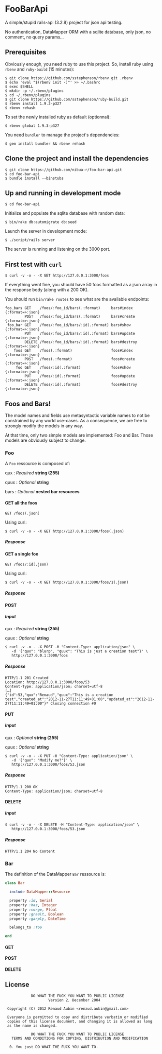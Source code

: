 # FooBarApi

A simple/stupid rails-api (3.2.8) project for json api testing.

No authentication, DataMapper ORM with a sqlite database, only json, no comment, no query params…

## Prerequisites

Obviously enough, you need ruby to use this project. So, install ruby using `rbenv` and `ruby-build`
(15 minutes):

    $ git clone https://github.com/sstephenson/rbenv.git .rbenv
    $ echo 'eval "$(rbenv init -)"' >> ~/.bashrc
    $ exec $SHELL
    $ mkdir -p ~/.rbenv/plugins
    $ cd ~/.rbenv/plugins
    $ git clone https://github.com/sstephenson/ruby-build.git
    $ rbenv install 1.9.3-p327
    $ rbenv rehash

To set the newly installed ruby as default (optionnal):

    $ rbenv global 1.9.3-p327

You need `bundler` to manage the project's dependencies:

    $ gem install bundler && rbenv rehash

## Clone the project and install the dependencies

    $ git clone https://github.com/nibua-r/foo-bar-api.git
    $ cd foo-bar-api
    $ bundle install --binstubs

## Up and running in development mode

    $ cd foo-bar-api

Initialize and populate the sqlite database with random data:

    $ bin/rake db:automigrate db:seed

Launch the server in development mode:

    $ ./script/rails server

The server is running and listening on the 3000 port.

## First test with `curl`

    $ curl -v -o - -X GET http://127.0.0.1:3000/foos

If everything went fine, you should have 50 foos formatted as a json array in the response body
(along with a 200 OK).

You should run `bin/rake routes` to see what are the available endpoints:

````
foo_bars GET    /foos/:foo_id/bars(.:format)     bars#index {:format=>:json}
         POST   /foos/:foo_id/bars(.:format)     bars#create {:format=>:json}
 foo_bar GET    /foos/:foo_id/bars/:id(.:format) bars#show {:format=>:json}
         PUT    /foos/:foo_id/bars/:id(.:format) bars#update {:format=>:json}
         DELETE /foos/:foo_id/bars/:id(.:format) bars#destroy {:format=>:json}
    foos GET    /foos(.:format)                  foos#index {:format=>:json}
         POST   /foos(.:format)                  foos#create {:format=>:json}
     foo GET    /foos/:id(.:format)              foos#show {:format=>:json}
         PUT    /foos/:id(.:format)              foos#update {:format=>:json}
         DELETE /foos/:id(.:format)              foos#destroy {:format=>:json}
````

## Foos and Bars!

The model names and fields use metasyntactic variable names to not be constrained by any world
use-cases. As a consequence, we are free to strongly modify the models in any way.

At that time, only two simple models are implemented: Foo and Bar. Those models are obviously
subject to change.

### Foo

A `Foo` ressource is composed of:

qux
: _Required_ **string (255)**

quux
: _Optional_ **string**

bars
: _Optional_ **nested bar resources**

#### GET all the foos

    GET /foos(.json)

Using curl:

    $ curl -v -o - -X GET http://127.0.0.1:3000/foos(.json)

##### Response

#### GET a single foo

    GET /foos/:id(.json)

Using curl:

    $ curl -v -o - -X GET http://127.0.0.1:3000/foos/1(.json)

##### Response

#### POST

##### Input

qux
: _Required_ **string (255)**

quux
: _Optional_ **string**

    $ curl -v -o - -X POST -H "Content-Type: application/json" \
       -d '{"qux": "blurp", "quux": "This is just a creation test"}' \
       http://127.0.0.1:3000/foos

##### Response

    HTTP/1.1 201 Created
    Location: http://127.0.0.1:3000/foos/53
    Content-Type: application/json; charset=utf-8
    […]
    {"id":53,"qux":"Renaud","quux":"This is a creation test","created_at":"2012-11-27T11:11:49+01:00","updated_at":"2012-11-27T11:11:49+01:00"}* Closing connection #0

#### PUT

##### Input

qux
: _Optional_ **string (255)**

quux
: _Optional_ **string**


    $ curl -v -o - -X PUT -H "Content-Type: application/json" \
       -d '{"qux": "Modify me?"}' \
       http://127.0.0.1:3000/foos/53.json

##### Response

    HTTP/1.1 200 OK
    Content-Type: application/json; charset=utf-8


#### DELETE

##### Input

    $ curl -v -o - -X DELETE -H "Content-Type: application/json" \
       http://127.0.0.1:3000/foos/53.json

##### Response

    HTTP/1.1 204 No Content

### Bar

The definition of the DataMapper `Bar` ressource is:

````ruby
class Bar

  include DataMapper::Resource

  property :id, Serial
  property :baz, Integer
  property :corge, Float
  property :grault, Boolean
  property :garply, DateTime

  belongs_to :foo

end

````

#### GET
#### POST
#### DELETE

## License

```
            DO WHAT THE FUCK YOU WANT TO PUBLIC LICENSE
                    Version 2, December 2004

 Copyright (C) 2012 Renaud Aubin <renaud.aubin@gmail.com>

 Everyone is permitted to copy and distribute verbatim or modified
 copies of this license document, and changing it is allowed as long
 as the name is changed.

            DO WHAT THE FUCK YOU WANT TO PUBLIC LICENSE
   TERMS AND CONDITIONS FOR COPYING, DISTRIBUTION AND MODIFICATION

  0. You just DO WHAT THE FUCK YOU WANT TO.
```

